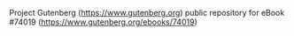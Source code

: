 Project Gutenberg (https://www.gutenberg.org) public repository for
eBook #74019 (https://www.gutenberg.org/ebooks/74019)
